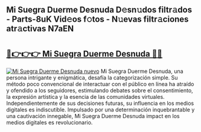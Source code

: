 ## Mi Suegra Duerme Desnuda D𝚎sn𝚞dos filtr𝚊dos - Parts-8uK Vid𝚎os f𝚘tos - N𝚞evas filtr𝚊ciones atr𝚊ctivas N7aEN

# <h2><a href="http://mbcnbg.tromn.icu/?c=Mi+Suegra+Duerme+Desnuda">🔗👉👉👉 Mi Suegra Duerme Desnuda 🔗🔗</a></h2>

[![Mi Suegra Duerme Desnuda nuevo](https://i.imgur.com/pEAQMta.gif)](http://mbcnbg.tromn.icu/?c=Mi+Suegra+Duerme+Desnuda)
Mi Suegra Duerme Desnuda, una persona intrigante y enigmática, desafía la categorización simple. Su método poco convencional de interactuar con el público en línea ha atraído y ofendido a los seguidores, estimulando debates sobre el consentimiento, la expresión artística y la esencia de las comunidades virtuales. Independientemente de sus decisiones futuras, su influencia en los medios digitales es indiscutible. Impulsado por una determinación inquebrantable y una cautivación innegable, Mi Suegra Duerme Desnuda impact en los medios digitales es revolucionario.
